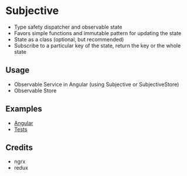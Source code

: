 # Subjective

* Type safety dispatcher and observable state
* Favors simple functions and immutable pattern for updating the state
* State as a class (optional, but recommended)
* Subscribe to a particular key of the state, return the key or the whole state

## Usage

* Observable Service in Angular (using Subjective or SubjectiveStore)
* Observable Store

## Examples

* [Angular](https://stackblitz.com/edit/subjective?file=app%2Fcore%2Fstores%2Fproduct%2Fproduct.state.ts)
* [Tests](test/subjective.test.ts)

## Credits

* ngrx
* redux
